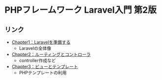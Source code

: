 # PHPフレームワーク Laravel入門 第2版

## リンク

- [Chapter1：Laravelを準備する](/laravel_biginner/section1/)
  - Laravelの全体像
- [Chapter2：ルーティングとコントローラ](/laravel_biginner/section2/)
  - controller作成など
- [Chapter3：ビューとテンプレート](/laravel_biginner/section3/)
  - PHPテンプレートの利用
